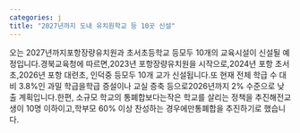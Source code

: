 ```yaml
---
categories: j
title: "2027년까지 도내 유치원학교 등 10곳 신설"
---
```

오는 2027년까지포항장량유치원과 초서초등학교 등모두 10개의 교육시설이 신설될 예정입니다.경북교육청에 따르면,2023년 포항장량유치원을 시작으로,2024년 포항 초서초,2026년 포항 대련초, 인덕중 등모두 10개 교가 신설됩니다.또 현재 전체 학급 수 대비 3.8%인 과밀 학급을학급 증설이나 교실 증축 등으로2026년까지 2% 수준으로 낮출 계획입니다.한편, 소규모 학교의 통폐합보다는작은 학교를 살리는 정책을 추진해전교생이 10명 이하이고,학부모 60% 이상 찬성하는 경우에만통폐합을 추진하기로 했습니다.
